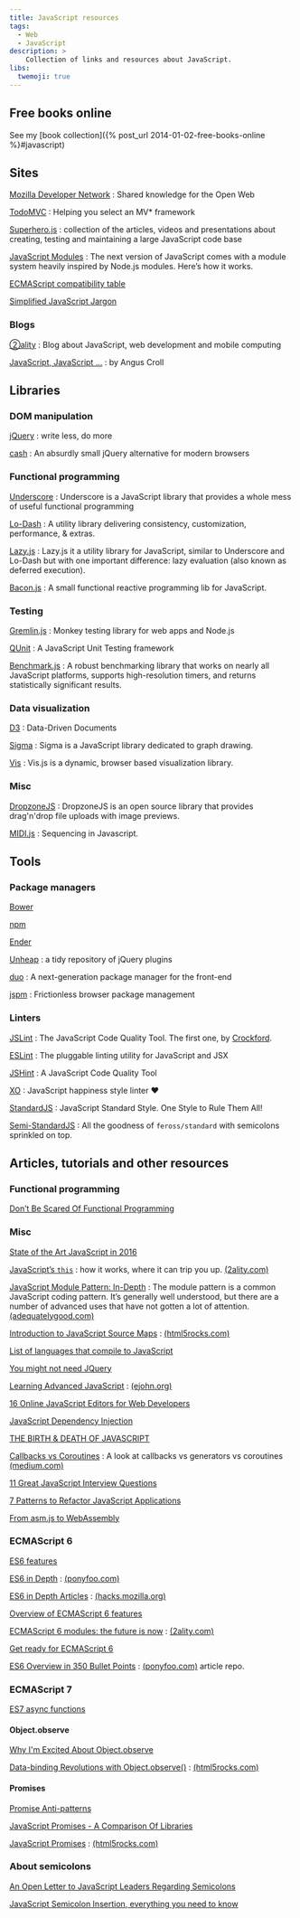 ```yaml
---
title: JavaScript resources
tags:
  - Web
  - JavaScript
description: >
    Collection of links and resources about JavaScript.
libs:
  twemoji: true
---
```


## Free books online

See my [book collection]({% post_url 2014-01-02-free-books-online %}#javascript)

## Sites

[Mozilla Developer Network](https://developer.mozilla.org)
: Shared knowledge for the Open Web

[TodoMVC](http://todomvc.com/)
: Helping you select an MV* framework

[Superhero.js](http://superherojs.com/)
: collection of the articles, videos and presentations about creating, testing and maintaining a large JavaScript code base

[JavaScript Modules](http://jsmodules.io/)
: The next version of JavaScript comes with a module system heavily inspired by Node.js modules. Here’s how it works.

[ECMAScript compatibility table](http://kangax.github.io/compat-table/)

[Simplified JavaScript Jargon](http://jargon.js.org/)

### Blogs

[②ality][1]
: Blog about JavaScript, web development and mobile computing

[JavaScript, JavaScript ...](http://javascriptweblog.wordpress.com/)
: by Angus Croll

## Libraries

### DOM manipulation

[jQuery](https://jquery.com/)
: write less, do more

[cash](https://github.com/kenwheeler/cash)
: An absurdly small jQuery alternative for modern browsers

### Functional programming

[Underscore](http://underscorejs.org/)
: Underscore is a JavaScript library that provides a whole mess of useful functional programming

[Lo-Dash](http://lodash.com/)
: A utility library delivering consistency, customization, performance, & extras.

[Lazy.js](http://danieltao.com/lazy.js/)
: Lazy.js it a utility library for JavaScript, similar to Underscore and Lo-Dash but with one important difference: lazy evaluation (also known as deferred execution).

[Bacon.js](http://baconjs.github.io/)
: A small functional reactive programming lib for JavaScript.

### Testing

[Gremlin.js](https://github.com/marmelab/gremlins.js)
: Monkey testing library for web apps and Node.js

[QUnit](https://qunitjs.com/)
: A JavaScript Unit Testing framework

[Benchmark.js](http://benchmarkjs.com/)
: A robust benchmarking library that works on nearly all JavaScript platforms, supports high-resolution timers, and returns statistically significant results.

### Data visualization

[D3](http://d3js.org/)
: Data-Driven Documents

[Sigma](http://sigmajs.org/)
: Sigma is a JavaScript library dedicated to graph drawing.

[Vis](http://visjs.org/)
: Vis.js is a dynamic, browser based visualization library.

### Misc

[DropzoneJS](http://www.dropzonejs.com/)
: DropzoneJS is an open source library that provides drag'n'drop file uploads with image previews.

[MIDI.js](http://mudcu.be/midi-js/)
: Sequencing in Javascript.

## Tools

### Package managers

[Bower](http://bower.io/)

[npm](https://www.npmjs.com/)

[Ender](http://ender.jit.su/)

[Unheap](http://www.unheap.com/)
: a tidy repository of jQuery plugins

[duo](http://duojs.org/)
: A next-generation package manager for the front-end

[jspm](http://jspm.io/)
: Frictionless browser package management

### Linters

[JSLint](http://www.jslint.com/)
: The JavaScript Code Quality Tool. The first one, by [Crockford](http://www.crockford.com/).

[ESLint](http://eslint.org/)
: The pluggable linting utility for JavaScript and JSX

[JSHint](http://www.jshint.com/)
: A JavaScript Code Quality Tool

[XO](https://github.com/sindresorhus/xo)
: JavaScript happiness style linter ❤️

[StandardJS](http://standardjs.com/)
: JavaScript Standard Style. One Style to Rule Them All!

[Semi-StandardJS](https://github.com/Flet/semistandard)
: All the goodness of `feross/standard` with semicolons sprinkled on top.

## Articles, tutorials and other resources

### Functional programming

[Don’t Be Scared Of Functional Programming](http://www.smashingmagazine.com/2014/07/02/dont-be-scared-of-functional-programming/)

### Misc

[State of the Art JavaScript in 2016](https://medium.com/javascript-and-opinions/state-of-the-art-javascript-in-2016-ab67fc68eb0b)

[JavaScript’s `this`](http://www.2ality.com/2014/05/this.html)
: how it works, where it can trip you up. [(2ality.com)][1]

[JavaScript Module Pattern: In-Depth](http://www.adequatelygood.com/JavaScript-Module-Pattern-In-Depth.html)
: The module pattern is a common JavaScript coding pattern. It’s generally well understood, but there are a number of advanced uses that have not gotten a lot of attention. [(adequatelygood.com)][3]

[Introduction to JavaScript Source Maps](http://www.html5rocks.com/en/tutorials/developertools/sourcemaps/)
: [(html5rocks.com)][2]

[List of languages that compile to JavaScript](https://github.com/jashkenas/coffee-script/wiki/List-of-languages-that-compile-to-JS)

[You might not need JQuery](http://youmightnotneedjquery.com/)

[Learning Advanced JavaScript](http://ejohn.org/apps/learn/)
: [(ejohn.org)][4]

[16 Online JavaScript Editors for Web Developers](http://codecondo.com/16-online-javascript-editors-for-web-developers)

[JavaScript Dependency Injection](http://merrickchristensen.com/articles/javascript-dependency-injection.html)

[THE BIRTH & DEATH OF JAVASCRIPT](https://www.destroyallsoftware.com/talks/the-birth-and-death-of-javascript)

[Callbacks vs Coroutines](https://medium.com/code-adventures/174f1fe66127)
: A look at callbacks vs generators vs coroutines [(medium.com)](https://medium.com)

[11 Great JavaScript Interview Questions](http://www.toptal.com/javascript/interview-questions)

[7 Patterns to Refactor JavaScript Applications](http://journal.crushlovely.com/post/88286828068/7-patterns-to-refactor-javascript-applications-value)

[From asm.js to WebAssembly](https://brendaneich.com/2015/06/from-asm-js-to-webassembly/)

### ECMAScript 6

[ES6 features](http://git.io/es6features)

[ES6 in Depth](http://ponyfoo.com/articles/tagged/es6-in-depth)
: [(ponyfoo.com)][6]

[ES6 in Depth Articles](https://hacks.mozilla.org/category/es6-in-depth/)
: [(hacks.mozilla.org)][5]

[Overview of ECMAScript 6 features](https://github.com/lukehoban/es6features)

[ECMAScript 6 modules: the future is now](http://www.2ality.com/2013/07/es6-modules.html)
: [(2ality.com)][1]

[Get ready for ECMAScript 6](http://k33g.github.io/2014/06/26/ES6-READY.html)

[ES6 Overview in 350 Bullet Points](https://github.com/bevacqua/es6)
: [(ponyfoo.com)][6] article repo.

### ECMAScript 7

[ES7 async functions](https://jakearchibald.com/2014/es7-async-functions/)

#### Object.observe

[Why I'm Excited About Object.observe](http://amasad.me/2014/03/16/why-im-excited-about-objectobserve)

[Data-binding Revolutions with Object.observe()](http://www.html5rocks.com/en/tutorials/es7/observe/)
: [(html5rocks.com)][2]

#### Promises

[Promise Anti-patterns](http://taoofcode.net/promise-anti-patterns/)

[JavaScript Promises - A Comparison Of Libraries](http://complexitymaze.com/2014/03/03/javascript-promises-a-comparison-of-libraries)

[JavaScript Promises](http://www.html5rocks.com/en/tutorials/es6/promises/)
: [(html5rocks.com)][2]

### About semicolons

[An Open Letter to JavaScript Leaders Regarding Semicolons](http://blog.izs.me/post/2353458699/an-open-letter-to-javascript-leaders-regarding)

[JavaScript Semicolon Insertion, everything you need to know](http://inimino.org/~inimino/blog/javascript_semicolons)

  [1]: http://www.2ality.com
  [2]: http://www.html5rocks.com
  [3]: http://www.adequatelygood.com/
  [4]: http://ejohn.org/
  [5]: https://hacks.mozilla.org
  [6]: http://ponyfoo.com/

